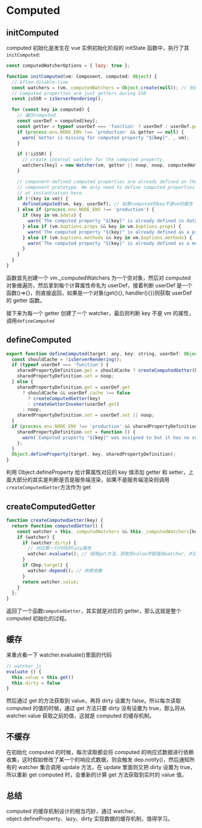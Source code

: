 # Computed

## initComputed

computed 初始化是发生在 vue 实例初始化阶段的 initState 函数中，执行了其`initComputed`:

```javascript
const computedWatcherOptions = { lazy: true };

function initComputed(vm: Component, computed: Object) {
  // $flow-disable-line
  const watchers = (vm._computedWatchers = Object.create(null)); // 创建空对象
  // computed properties are just getters during SSR
  const isSSR = isServerRendering();

  for (const key in computed) {
    // 遍历computed
    const userDef = computed[key];
    const getter = typeof userDef === 'function' ? userDef : userDef.get; // 获取到getter
    if (process.env.NODE_ENV !== 'production' && getter == null) {
      warn(`Getter is missing for computed property "${key}".`, vm);
    }

    if (!isSSR) {
      // create internal watcher for the computed property.
      watchers[key] = new Watcher(vm, getter || noop, noop, computedWatcherOptions); // 为每一个getter实例化watcher
    }

    // component-defined computed properties are already defined on the
    // component prototype. We only need to define computed properties defined
    // at instantiation here.
    if (!(key in vm)) {
      defineComputed(vm, key, userDef); // 如果computed的key不是vm的属性
    } else if (process.env.NODE_ENV !== 'production') {
      if (key in vm.$data) {
        warn(`The computed property "${key}" is already defined in data.`, vm);
      } else if (vm.$options.props && key in vm.$options.props) {
        warn(`The computed property "${key}" is already defined as a prop.`, vm);
      } else if (vm.$options.methods && key in vm.$options.methods) {
        warn(`The computed property "${key}" is already defined as a method.`, vm);
      }
    }
  }
}
```

函数首先创建一个 vm.\_computedWatchers 为一个空对象，然后对 computed 对象做遍历，然后拿到每个计算属性命名为 userDef，接着判断 userDef 是一个函数()=>{}，则直接返回，如果是一个对象{get(){}, handler(){}}则获取 userDef 的 getter 函数。

接下来为每一个 getter 创建了一个 watcher，最后则判断 key 不是 vm 的属性，调用`defineComputed`

## defineComputed

```javascript
export function defineComputed(target: any, key: string, userDef: Object | Function) {
  const shouldCache = !isServerRendering();
  if (typeof userDef === 'function') {
    sharedPropertyDefinition.get = shouldCache ? createComputedGetter(key) : createGetterInvoker(userDef);
    sharedPropertyDefinition.set = noop;
  } else {
    sharedPropertyDefinition.get = userDef.get
      ? shouldCache && userDef.cache !== false
        ? createComputedGetter(key)
        : createGetterInvoker(userDef.get)
      : noop;
    sharedPropertyDefinition.set = userDef.set || noop;
  }
  if (process.env.NODE_ENV !== 'production' && sharedPropertyDefinition.set === noop) {
    sharedPropertyDefinition.set = function () {
      warn(`Computed property "${key}" was assigned to but it has no setter.`, this);
    };
  }
  Object.defineProperty(target, key, sharedPropertyDefinition);
}
```

利用 Object.defineProperty 给计算属性对应的 key 值添加 getter 和 setter，上面大部分的其实是判断是否是服务端渲染，如果不是服务端渲染则调用`createComputedGetter`方法作为 get

## createComputedGetter

```javascript
function createComputedGetter(key) {
  return function computedGetter() {
    const watcher = this._computedWatchers && this._computedWatchers[key];
    if (watcher) {
      if (watcher.dirty) {
        // 对应第一行代码的lazy属性
        watcher.evaluate(); // 调用get方法，获取到value并赋值给watcher，并且把dirty设置为false
      }
      if (Dep.target) {
        watcher.depend(); // 依赖收集
      }
      return watcher.value;
    }
  };
}
```

返回了一个函数`computedGetter`，其实就是对应的 getter，那么这就是整个 computed 初始化的过程。

## 缓存

来重点看一下 watcher.evaluate()里面的代码

```javascript
// watcher.js
evaluate () {
  this.value = this.get()
  this.dirty = false
}
```

然后通过 get 的方法获取到 value，再将 dirty 设置为 false。所以每次读取 computed 的值的时候，通过 get 方法只要 dirty 没有设置为 true，那么将从 watcher.value 获取之前的值，这就是 computed 的缓存机制。

## 不缓存

在初始化 computed 的时候，每次读取都会将 computed 的响应式数据进行依赖收集，这时假如修改了某一个的响应式数据，则会触发 dep.notify()，然后通知所有的 watcher 集合调用 update 方法，在 update 里面则又把 dirty 设置为 true，所以重新 get computed 时，会重新的计算 get 方法获取到实时的 value 值。

## 总结

computed 的缓存机制设计的相当巧妙，通过 watcher、object.defineProperty、lazy、dirty 实现数据的缓存机制，值得学习。

